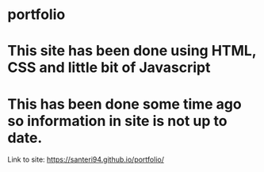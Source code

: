 # portfolio
# This site has been done using HTML, CSS and little bit of Javascript
# This has been done some time ago so information in site is not up to date.
Link to site: https://santeri94.github.io/portfolio/
